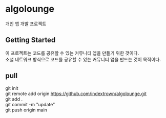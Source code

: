 <!-- # algolounge

A new Flutter project.

## Getting Started

This project is a starting point for a Flutter application.

A few resources to get you started if this is your first Flutter project:

- [Lab: Write your first Flutter app](https://docs.flutter.dev/get-started/codelab)
- [Cookbook: Useful Flutter samples](https://docs.flutter.dev/cookbook)

For help getting started with Flutter development, view the
[online documentation](https://docs.flutter.dev/), which offers tutorials,
samples, guidance on mobile development, and a full API reference. -->

# algolounge
개인 앱 개발 프로젝트

## Getting Started
이 프로젝트는 코드를 공유할 수 있는 커뮤니티 앱을 만들기 위한 것이다.  
소셜 네트워크 방식으로 코드를 공유할 수 있는 커뮤니티 앱을 만드는 것이 목적이다. 


## pull
git init  
git remote add origin https://github.com/indextrown/algolounge.git  
git add .  
git commit -m "update"  
git push origin main  
